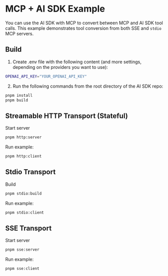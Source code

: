 # MCP + AI SDK Example

You can use the AI SDK with MCP to convert between MCP and AI SDK tool calls.
This example demonstrates tool conversion from both SSE and `stdio` MCP servers.

## Build

1. Create .env file with the following content (and more settings, depending on the providers you want to use):

```sh
OPENAI_API_KEY="YOUR_OPENAI_API_KEY"
```

2. Run the following commands from the root directory of the AI SDK repo:

```sh
pnpm install
pnpm build
```

## Streamable HTTP Transport (Stateful)

Start server

```sh
pnpm http:server
```

Run example:

```sh
pnpm http:client
```


## Stdio Transport

Build

```sh
pnpm stdio:build
```

Run example:

```sh
pnpm stdio:client
```

## SSE Transport

Start server

```sh
pnpm sse:server
```

Run example:

```sh
pnpm sse:client
```

